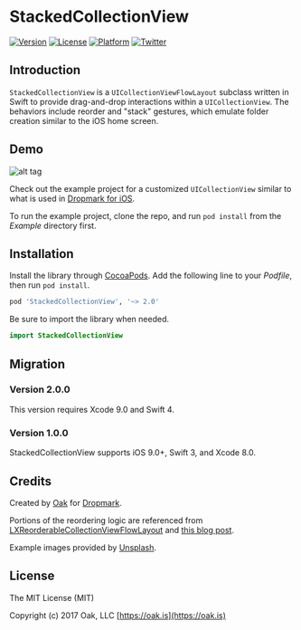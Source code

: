 StackedCollectionView
=======================

[![Version](https://img.shields.io/cocoapods/v/StackedCollectionView.svg?style=flat)](http://cocoapods.org/pods/StackedCollectionView)
[![License](https://img.shields.io/cocoapods/l/StackedCollectionView.svg?style=flat)](http://cocoapods.org/pods/StackedCollectionView)
[![Platform](https://img.shields.io/cocoapods/p/StackedCollectionView.svg?style=flat)](http://cocoapods.org/pods/StackedCollectionView)
[![Twitter](https://img.shields.io/badge/twitter-%40oakstudios-blue.svg)](http://twitter.com/oakstudios)

## Introduction
`StackedCollectionView` is a `UICollectionViewFlowLayout` subclass written in Swift to provide drag-and-drop interactions within a `UICollectionView`. The behaviors include reorder and "stack" gestures, which emulate folder creation similar to the iOS home screen.

## Demo
![alt tag](https://raw.githubusercontent.com/oakstudios/StackedCollectionView/master/Demo.gif)

Check out the example project for a customized `UICollectionView` similar to what is used in [Dropmark for iOS](https://itunes.apple.com/us/app/dropmark/id999122556?mt=8).

To run the example project, clone the repo, and run `pod install` from the *Example* directory first.

## Installation

Install the library through [CocoaPods](http://cocoapods.org). Add the following line to your *Podfile*, then run `pod install`.

```ruby
pod 'StackedCollectionView', '~> 2.0'
```

Be sure to import the library when needed.

```swift
import StackedCollectionView
```

## Migration

### Version 2.0.0

This version requires Xcode 9.0 and Swift 4.

### Version 1.0.0

StackedCollectionView supports iOS 9.0+, Swift 3, and Xcode 8.0.

## Credits

Created by [Oak](https://oak.is) for [Dropmark](https://www.dropmark.com).

Portions of the reordering logic are referenced from [LXReorderableCollectionViewFlowLayout](https://github.com/lxcid/LXReorderableCollectionViewFlowLayout) and [this blog post](http://blog.karmadust.com/drag-and-rearrange-uicollectionviews-through-layouts/).

Example images provided by [Unsplash](https://unsplash.com).

## License

The MIT License (MIT)

Copyright (c) 2017 Oak, LLC [https://oak.is](https://oak.is)
